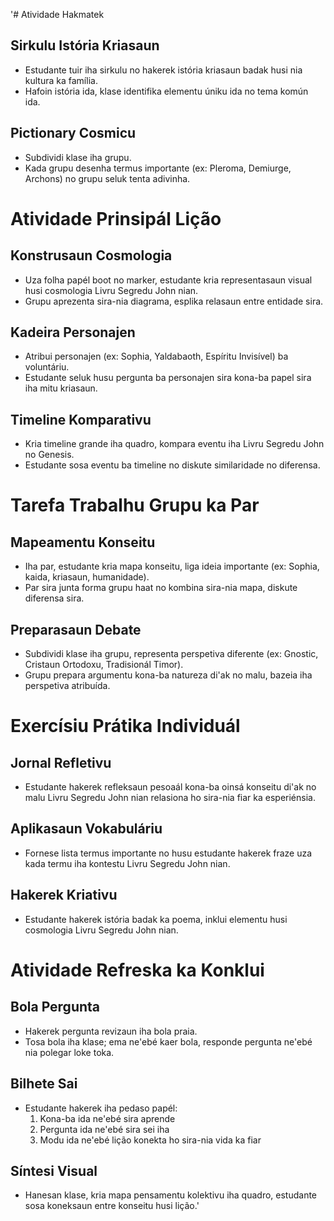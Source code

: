 '# Atividade Hakmatek

## Sirkulu Istória Kriasaun
- Estudante tuir iha sirkulu no hakerek istória kriasaun badak husi nia kultura ka família.
- Hafoin istória ida, klase identifika elementu úniku ida no tema komún ida.

## Pictionary Cosmicu
- Subdividi klase iha grupu.
- Kada grupu desenha termus importante (ex: Pleroma, Demiurge, Archons) no grupu seluk tenta adivinha.

# Atividade Prinsipál Lição

## Konstrusaun Cosmologia
- Uza folha papél boot no marker, estudante kria representasaun visual husi cosmologia Livru Segredu John nian.
- Grupu aprezenta sira-nia diagrama, esplika relasaun entre entidade sira.

## Kadeira Personajen
- Atribui personajen (ex: Sophia, Yaldabaoth, Espíritu Invisível) ba voluntáriu.
- Estudante seluk husu pergunta ba personajen sira kona-ba papel sira iha mitu kriasaun.

## Timeline Komparativu
- Kria timeline grande iha quadro, kompara eventu iha Livru Segredu John no Genesis.
- Estudante sosa eventu ba timeline no diskute similaridade no diferensa.

# Tarefa Trabalhu Grupu ka Par

## Mapeamentu Konseitu
- Iha par, estudante kria mapa konseitu, liga ideia importante (ex: Sophia, kaida, kriasaun, humanidade).
- Par sira junta forma grupu haat no kombina sira-nia mapa, diskute diferensa sira.

## Preparasaun Debate
- Subdividi klase iha grupu, representa perspetiva diferente (ex: Gnostic, Cristaun Ortodoxu, Tradisionál Timor).
- Grupu prepara argumentu kona-ba natureza di'ak no malu, bazeia iha perspetiva atribuída.

# Exercísiu Prátika Individuál

## Jornal Refletivu
- Estudante hakerek refleksaun pesoaál kona-ba oinsá konseitu di'ak no malu Livru Segredu John nian relasiona ho sira-nia fiar ka esperiénsia.

## Aplikasaun Vokabuláriu
- Fornese lista termus importante no husu estudante hakerek fraze uza kada termu iha kontestu Livru Segredu John nian.

## Hakerek Kriativu
- Estudante hakerek istória badak ka poema, inklui elementu husi cosmologia Livru Segredu John nian.

# Atividade Refreska ka Konklui

## Bola Pergunta
- Hakerek pergunta revizaun iha bola praia.
- Tosa bola iha klase; ema ne'ebé kaer bola, responde pergunta ne'ebé nia polegar loke toka.

## Bilhete Sai
- Estudante hakerek iha pedaso papél:
  1. Kona-ba ida ne'ebé sira aprende
  2. Pergunta ida ne'ebé sira sei iha
  3. Modu ida ne'ebé lição konekta ho sira-nia vida ka fiar

## Síntesi Visual
- Hanesan klase, kria mapa pensamentu kolektivu iha quadro, estudante sosa koneksaun entre konseitu husi lição.'